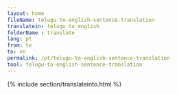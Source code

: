 ```yaml
---
layout: home
fileName: telugu-to-english-sentence-translation
translatein: telugu_to_english
folderName : translate
lang: pt
from: te
to: en
permalink: /pt/telugu-to-english-sentence-translation
tool: telugu-to-english-sentence-translation
---
```

{% include section/translateinto.html %}